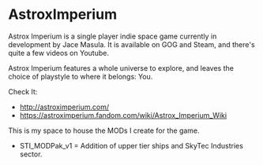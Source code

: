 # AstroxImperium
Astrox Imperium is a single player indie space game currently in development by Jace Masula. It is available
on GOG and Steam, and there's quite a few videos on Youtube.

Astrox Imperium features a whole universe to explore, and leaves the choice of playstyle to where it belongs: You.

Check It:
- http://astroximperium.com/
- https://astroximperium.fandom.com/wiki/Astrox_Imperium_Wiki

This is my space to house the MODs I create for the game.

- STI_MODPak_v1 = Addition of upper tier ships and SkyTec Industries sector.
